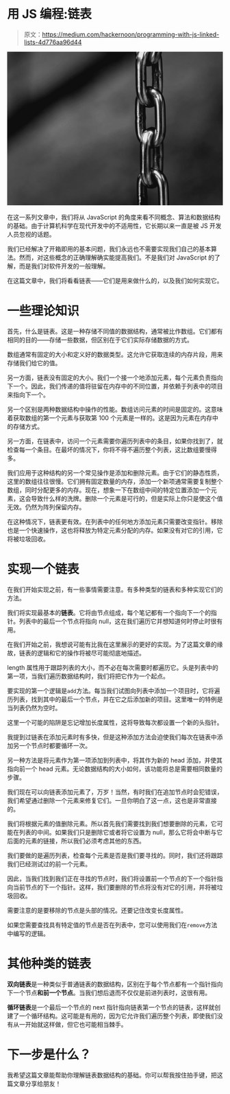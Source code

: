 # 用 JS 编程:链表

> 原文：<https://medium.com/hackernoon/programming-with-js-linked-lists-4d776aa96d44>

![](img/eb487ec2824ad964121d3f0790b24001.png)

在这一系列文章中，我们将从 JavaScript 的角度来看不同概念、算法和数据结构的基础。由于计算机科学在现代开发中的不适用性，它长期以来一直是被 JS 开发人员忽视的话题。

我们已经解决了开箱即用的基本问题，我们永远也不需要实现我们自己的基本算法。然而，对这些概念的正确理解确实能提高我们。不是我们对 JavaScript 的了解，而是我们对软件开发的一般理解。

在这篇文章中，我们将看看链表——它们是用来做什么的，以及我们如何实现它。

# 一些理论知识

首先，什么是链表。这是一种存储不同值的数据结构，通常被比作数组。它们都有相同的目的——存储一些数据，但区别在于它们实际存储数据的方式。

数组通常有固定的大小和定义好的数据类型。这允许它获取连续的内存片段，用来存储我们给它的值。

另一方面，链表没有固定的大小。我们一个接一个地添加元素，每个元素负责指向下一个。因此，我们传递的值将驻留在内存中的不同位置，并依赖于列表中的项目来指向下一个。

另一个区别是两种数据结构中操作的性能。数组访问元素的时间是固定的。这意味着获取数组的第一个元素与获取第 100 个元素是一样的。这是因为元素在内存中的存储方式。

另一方面，在链表中，访问一个元素需要你遍历列表中的条目，如果你找到了，就检查每一个条目。在最坏的情况下，你将不得不遍历整个列表，这比数组要慢得多。

我们应用于这种结构的另一个常见操作是添加和删除元素。由于它们的静态性质，这里的数组往往很慢。它们拥有固定数量的内存，添加一个新项通常需要复制整个数组，同时分配更多的内存。现在，想象一下在数组中间的特定位置添加一个元素，这会导致什么样的洗牌。删除一个元素是可行的，但是实际上你只是使这个值无效。仍然为阵列保留内存。

在这种情况下，链表更有效。在列表中的任何地方添加元素只需要改变指针。移除也是一个快速操作，这也将释放为特定元素分配的内存。如果没有对它的引用，它将被垃圾回收。

# 实现一个链表

在我们开始实现之前，有一些事情需要注意。有多种类型的链表和多种实现它们的方法。

我们将实现最基本的**链表**。它将由节点组成，每个笔记都有一个指向下一个的指针。列表中的最后一个节点将指向 null，这在我们遍历它并想知道何时停止时很有用。

在我们开始之前，我想说可能有比我在这里展示的更好的实现。为了这篇文章的缘故，链表的逻辑和它的操作将被尽可能彻底地描述。

length 属性用于跟踪列表的大小，而不必在每次需要时都遍历它。头是列表中的第一项，当我们遍历数据结构时，我们将把它作为一个起点。

要实现的第一个逻辑是`add`方法。每当我们试图向列表中添加一个项目时，它将遍历列表，找到其中的最后一个节点，并在它之后添加新的项目。这里唯一的特例是当列表仍然为空时。

这里一个可能的陷阱是忘记增加长度属性，这将导致每次都设置一个新的头指针。

我提到过链表在添加元素时有多快，但是这种添加方法会迫使我们每次在链表中添加另一个节点时都要循环一次。

另一种方法是将元素作为第一项添加到列表中，将其作为新的 head 添加，并使其指向前一个 head 元素。无论数据结构的大小如何，该功能将总是需要相同数量的步骤。

我们现在可以向链表添加元素了，万岁！当然，有时我们在追加节点时会犯错误，我们希望通过删除一个元素来修复它们。一旦你明白了这一点，这也是非常直接的。

我们将根据元素的值删除元素。所以首先我们需要找到我们想要删除的元素，它可能在列表的中间。如果我们只是删除它或者将它设置为 null，那么它将会中断与它后面的元素的链接，所以我们必须考虑其他的东西。

我们要做的是遍历列表，检查每个元素是否是我们要寻找的。同时，我们还将跟踪我们已经测试过的前一个元素。

因此，当我们找到我们正在寻找的节点时，我们将设置前一个节点的下一个指针指向当前节点的下一个指针。这样，我们要删除的节点将没有对它的引用，并将被垃圾回收。

需要注意的是要移除的节点是头部的情况。还要记住改变长度属性。

如果您需要查找具有特定值的节点是否在列表中，您可以使用我们在`remove`方法中编写的逻辑。

# 其他种类的链表

**双向链表**是一种类似于普通链表的数据结构，区别在于每个节点都有一个指针指向下一个节点**和前一个节点**。当我们想后退而不仅仅是前进列表时，这很有用。

**循环链表**是一个最后一个节点的 next 指针指向链表第一个节点的链表，这样就创建了一个循环结构。这可能是有用的，因为它允许我们遍历整个列表，即使我们没有从一开始就这样做，但它也可能相当棘手。

# 下一步是什么？

我希望这篇文章能帮助你理解链表数据结构的基础。你可以帮我按住拍手键，把这篇文章分享给朋友！